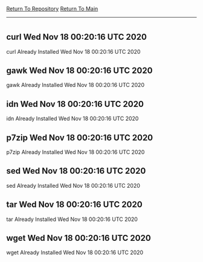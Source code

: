 [Return To Repository](https://github.com/deathbybandaid/piholeparser/)
[Return To Main](https://github.com/deathbybandaid/piholeparser/blob/master/RecentRunLogs/Mainlog.md)
____________________________________
# 
## curl Wed Nov 18 00:20:16 UTC 2020
curl Already Installed Wed Nov 18 00:20:16 UTC 2020
## gawk Wed Nov 18 00:20:16 UTC 2020
gawk Already Installed Wed Nov 18 00:20:16 UTC 2020
## idn Wed Nov 18 00:20:16 UTC 2020
idn Already Installed Wed Nov 18 00:20:16 UTC 2020
## p7zip Wed Nov 18 00:20:16 UTC 2020
p7zip Already Installed Wed Nov 18 00:20:16 UTC 2020
## sed Wed Nov 18 00:20:16 UTC 2020
sed Already Installed Wed Nov 18 00:20:16 UTC 2020
## tar Wed Nov 18 00:20:16 UTC 2020
tar Already Installed Wed Nov 18 00:20:16 UTC 2020
## wget Wed Nov 18 00:20:16 UTC 2020
wget Already Installed Wed Nov 18 00:20:16 UTC 2020
